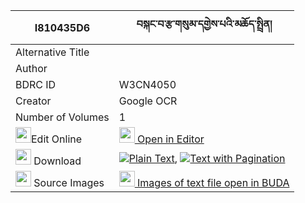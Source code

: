 |I810435D6|བསྐང་བ་རྩ་གསུམ་དགྱེས་པའི་མཆོད་སྤྲིན། 
| --- | --- 
|Alternative Title |
|Author | 
|BDRC ID | W3CN4050
|Creator | Google OCR
|Number of Volumes| 1
|<img width="25" src="https://img.icons8.com/color/25/000000/edit-property.png">Edit Online| [<img width="25" src="https://avatars.githubusercontent.com/u/45091458?s=200&v=4"> Open in Editor](http://editor.openpecha.org/I810435D6)
|<img width="25" src="https://img.icons8.com/fluent/48/000000/download-2.png"/>  Download | [![](https://img.icons8.com/color/20/000000/txt.png)Plain Text](https://github.com/Openpecha/I810435D6/releases/download/v1/kangwa_tsa_sum_gyepa_i_chotrin_plain_I810435D6.zip), [![](https://img.icons8.com/color/20/000000/txt.png)Text with Pagination](https://github.com/Openpecha/I810435D6/releases/download/v1/kangwa_tsa_sum_gyepa_i_chotrin_pages_I810435D6.zip)
|<img width="25" src="https://img.icons8.com/plasticine/100/000000/pictures-folder.png"/>  Source Images | [<img width="25" src="https://library.bdrc.io/icons/BUDA-small.svg"> Images of text file open in BUDA](https://library.bdrc.io/show/bdr:W3CN4050)